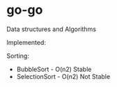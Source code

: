 # go-go
Data structures and Algorithms

Implemented:

Sorting:
* BubbleSort - O(n2) Stable 
* SelectionSort - O(n2) Not Stable

